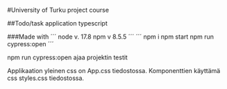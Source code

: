 #University of Turku project course

##Todo/task application typescript

###Made with
´´´
node v. 17.8
npm v 8.5.5
´´´
´´´
npm i
npm start
npm run cypress:open
´´´

npm run cypress:open ajaa projektin testit

Applikaation yleinen css on App.css tiedostossa. Komponenttien käyttämä css styles.css tiedostossa.
